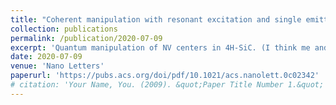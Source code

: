 ```yaml
---
title: "Coherent manipulation with resonant excitation and single emitter creation of nitrogen vacancy centers in 4H silicon carbide."
collection: publications
permalink: /publication/2020-07-09
excerpt: 'Quantum manipulation of NV centers in 4H-SiC. (I think me and Mu contributed equally for this paper.)'
date: 2020-07-09
venue: 'Nano Letters'
paperurl: 'https://pubs.acs.org/doi/pdf/10.1021/acs.nanolett.0c02342'
# citation: 'Your Name, You. (2009). &quot;Paper Title Number 1.&quot; <i>Journal 1</i>. 1(1).'
---
```


<!-- Coherent manipulation with resonant excitation and single emitter creation of nitrogen vacancy centers in 4H silicon carbide. 

[Download paper here](https://pubs.acs.org/doi/pdf/10.1021/acs.nanolett.0c02342) -->
